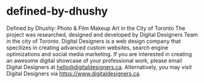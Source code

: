 # defined-by-dhushy
Defined by Dhushy: Photo &amp; Film Makeup Art in the City of Toronto
The project was researched, designed and developed by Digital Designers Team in the city of Toronto. 
Digital Designers is a web design company that specilizes in creating advanced custom websites, search engine optimizations and social media marketing. 
If you are interested in creating an awesome digital showcase of your professional work, please email Digital Designers at hello@digitaldesigners.ca. 
Alternatively, you may visit Digital Designers via https://www.digitaldesigners.ca.
